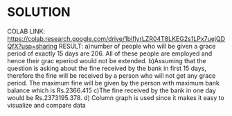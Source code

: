 # SOLUTION

COLAB LINK: https://colab.research.google.com/drive/1biflyrLZR04T8LKEG2s1LPx7uejQDQfX?usp=sharing
RESULT: a)number of people who will be given a grace period of exactly 15 days are 206. All of these people are employed and hence their grac eperiod would not be               extended.
        b)Assuming that the question is asking about the fine received by the bank in first 15 days, therefore the fine will be received by a person who will not get any         grace period. The maximum fine will be given by the person with maximum bank balance which is Rs.2366.415
        c)The fine received by the bank in one day would be Rs.2373195.378. 
        d) Column graph is used since it makes it easy to visualize and compare data 
        
